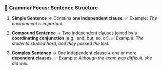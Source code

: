 ### 🧱 **Grammar Focus: Sentence Structure**

1. **Simple Sentence**
   → Contains **one independent clause**.
   ✅ Example:
   *The environment is important.*

2. **Compound Sentence**
   → Two independent clauses joined by a **coordinating conjunction** (e.g., and, but, so, or).
   ✅ Example:
   *The students studied hard, and they passed the test.*

3. **Complex Sentence**
   → One independent clause + one or more **dependent clauses**.
   ✅ Example:
   *Although the exam was difficult, she did well.*